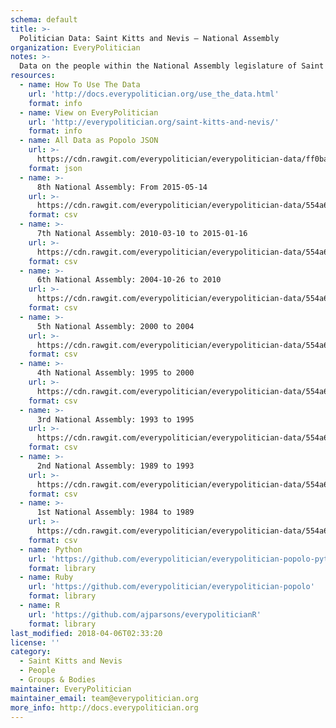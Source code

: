 ```yaml
---
schema: default
title: >-
  Politician Data: Saint Kitts and Nevis — National Assembly
organization: EveryPolitician
notes: >-
  Data on the people within the National Assembly legislature of Saint Kitts and Nevis.
resources:
  - name: How To Use The Data
    url: 'http://docs.everypolitician.org/use_the_data.html'
    format: info
  - name: View on EveryPolitician
    url: 'http://everypolitician.org/saint-kitts-and-nevis/'
    format: info
  - name: All Data as Popolo JSON
    url: >-
      https://cdn.rawgit.com/everypolitician/everypolitician-data/ff0ba7a4a88f33f4e094f7f3c3c065f316a03b72/data/Saint_Kitts_and_Nevis/Assembly/ep-popolo-v1.0.json
    format: json
  - name: >-
      8th National Assembly: From 2015-05-14
    url: >-
      https://cdn.rawgit.com/everypolitician/everypolitician-data/554a6cb306153130ac5558e4c015471d63e57cb7/data/Saint_Kitts_and_Nevis/Assembly/term-2015.csv
    format: csv
  - name: >-
      7th National Assembly: 2010-03-10 to 2015-01-16
    url: >-
      https://cdn.rawgit.com/everypolitician/everypolitician-data/554a6cb306153130ac5558e4c015471d63e57cb7/data/Saint_Kitts_and_Nevis/Assembly/term-2010.csv
    format: csv
  - name: >-
      6th National Assembly: 2004-10-26 to 2010
    url: >-
      https://cdn.rawgit.com/everypolitician/everypolitician-data/554a6cb306153130ac5558e4c015471d63e57cb7/data/Saint_Kitts_and_Nevis/Assembly/term-2004.csv
    format: csv
  - name: >-
      5th National Assembly: 2000 to 2004
    url: >-
      https://cdn.rawgit.com/everypolitician/everypolitician-data/554a6cb306153130ac5558e4c015471d63e57cb7/data/Saint_Kitts_and_Nevis/Assembly/term-2000.csv
    format: csv
  - name: >-
      4th National Assembly: 1995 to 2000
    url: >-
      https://cdn.rawgit.com/everypolitician/everypolitician-data/554a6cb306153130ac5558e4c015471d63e57cb7/data/Saint_Kitts_and_Nevis/Assembly/term-1995.csv
    format: csv
  - name: >-
      3rd National Assembly: 1993 to 1995
    url: >-
      https://cdn.rawgit.com/everypolitician/everypolitician-data/554a6cb306153130ac5558e4c015471d63e57cb7/data/Saint_Kitts_and_Nevis/Assembly/term-1993.csv
    format: csv
  - name: >-
      2nd National Assembly: 1989 to 1993
    url: >-
      https://cdn.rawgit.com/everypolitician/everypolitician-data/554a6cb306153130ac5558e4c015471d63e57cb7/data/Saint_Kitts_and_Nevis/Assembly/term-1989.csv
    format: csv
  - name: >-
      1st National Assembly: 1984 to 1989
    url: >-
      https://cdn.rawgit.com/everypolitician/everypolitician-data/554a6cb306153130ac5558e4c015471d63e57cb7/data/Saint_Kitts_and_Nevis/Assembly/term-1984.csv
    format: csv
  - name: Python
    url: 'https://github.com/everypolitician/everypolitician-popolo-python'
    format: library
  - name: Ruby
    url: 'https://github.com/everypolitician/everypolitician-popolo'
    format: library
  - name: R
    url: 'https://github.com/ajparsons/everypoliticianR'
    format: library
last_modified: 2018-04-06T02:33:20
license: ''
category:
  - Saint Kitts and Nevis
  - People
  - Groups & Bodies
maintainer: EveryPolitician
maintainer_email: team@everypolitician.org
more_info: http://docs.everypolitician.org
---
```

